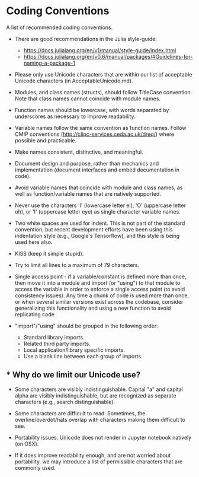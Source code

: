 # Coding Conventions

A list of recommended coding conventions.

 - There are good recommendations in the Julia style-guide:
    - https://docs.julialang.org/en/v1/manual/style-guide/index.html
    - https://docs.julialang.org/en/v0.6/manual/packages/#Guidelines-for-naming-a-package-1

 - Please only use Unicode characters that are within our list of acceptable Unicode characters (in AcceptableUnicode.md).

 - Modules, and class names (structs), should follow TitleCase convention. Note that class names cannot coincide with module names.

 - Function names should be lowercase, with words separated by underscores as necessary to improve readability.

 - Variable names follow the same convention as function names. Follow CMIP conventions (http://clipc-services.ceda.ac.uk/dreq/) where possible and practicable.

 - Make names consistent, distinctive, and meaningful.

 - Document design and purpose, rather than mechanics and implementation (document interfaces and embed documentation in code).

 - Avoid variable names that coincide with module and class names, as well as function/variable names that are natively supported.

 - Never use the characters 'l' (lowercase letter el), 'O' (uppercase letter oh), or 'I' (uppercase letter eye) as single character variable names.

 - Two white spaces are used for indent. This is not part of the standard convention, but recent development efforts have been using this indentation style (e.g., Google's Tensorflow), and this style is being used here also.

 - KISS (keep it simple stupid).

 - Try to limit all lines to a maximum of 79 characters.

 - Single access point - if a variable/constant is defined more than once, then move it into a module and import (or "using") to that module to access the variable in order to enforce a single access point (to avoid consistency issues). Any time a chunk of code is used more than once, or when several similar versions exist across the codebase, consider generalizing this functionality and using a new function to avoid replicating code

 - "import"/"using" should be grouped in the following order:

   - Standard library imports.
   - Related third party imports.
   - Local application/library specific imports.
   - Use a blank line between each group of imports.

## * Why do we limit our Unicode use?

 - Some characters are visibly indistinguishable. Capital "a" and capital alpha are visibly indistinguishable, but are recognized as separate characters (e.g., search distinguishable).

 - Some characters are difficult to read. Sometimes, the overline/overdot/hats overlap with characters making them difficult to see.

 - Portability issues. Unicode does not render in Jupyter notebook natively (on OSX).

 - If it does improve readability enough, and are not worried about portability, we may introduce a list of permissible characters that are commonly used.



